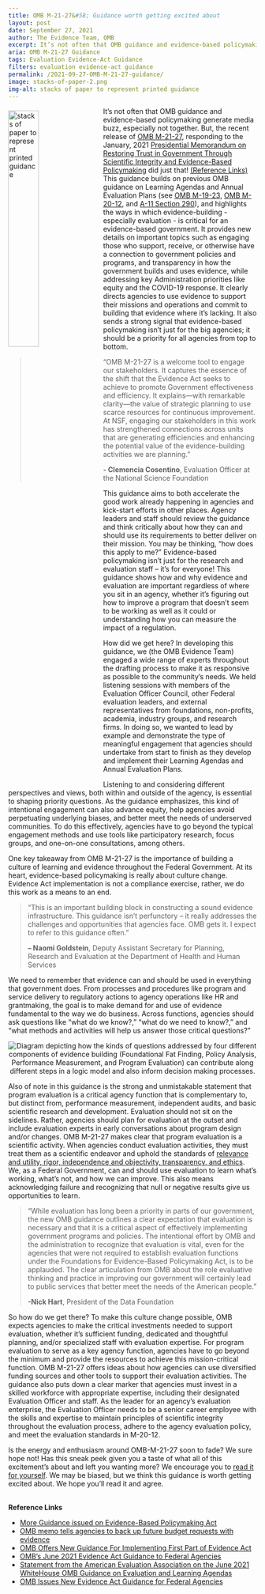 ```yaml
---
title: OMB M-21-27&#58; Guidance worth getting excited about
layout: post
date: September 27, 2021
author: The Evidence Team, OMB
excerpt: It’s not often that OMB guidance and evidence-based policymaking generate media buzz, especially not together. But, the recent release of <a href="https://www.whitehouse.gov/wp-content/uploads/2021/06/M-21-27.pdf" target="_blank" title="(opens new Window)" aria-label="OMB M-21-27">OMB M-21-27</a>, responding to the January, 2021 <a href="https://www.whitehouse.gov/briefing-room/presidential-actions/2021/01/27/memorandum-on-restoring-trust-in-government-through-scientific-integrity-and-evidence-based-policymaking/" target="_blank" title="(opens new Window)" aria-label="Presidential Memorandum on Restoring Trust in government">Presidential Memorandum on</a>...
aria: OMB M-21-27 Guidance
tags: Evaluation Evidence-Act Guidance
filters: evaluation evidence-act guidance
permalink: /2021-09-27-OMB-M-21-27-guidance/
image: stacks-of-paper-2.png
img-alt: stacks of paper to represent printed guidance 
---
```


<img src="{{site.baseurl}}/assets/images/blog/stacks-of-paper.png" alt="stacks of paper to represent printed guidance" style="float:left; width:35%; height:35%; margin-right:1rem; margin-top:0.4rem">
It’s not often that OMB guidance and evidence-based policymaking generate media buzz, especially not together. But, the recent release of  <a href="https://www.whitehouse.gov/wp-content/uploads/2021/06/M-21-27.pdf" target="_blank" title="(opens new Window)" aria-label="OMB M-21-27">OMB M-21-27</a>, responding to the January, 2021 <a href="https://www.whitehouse.gov/briefing-room/presidential-actions/2021/01/27/memorandum-on-restoring-trust-in-government-through-scientific-integrity-and-evidence-based-policymaking/" target="_blank" title="(opens new Window)" aria-label="Presidential Memorandum on Restoring Trust">Presidential Memorandum on Restoring Trust in Government Through Scientific Integrity and Evidence-Based Policymaking</a> did just that! <a href="#ref-links">(Reference Links)</a> This guidance builds on previous OMB guidance on Learning Agendas and Annual Evaluation Plans (see <a href="https://www.whitehouse.gov/wp-content/uploads/2019/07/M-19-23.pdf" target="_blank" title="(opens new Window)" aria-label="OMB M-19-23">OMB M-19-23</a>, <a href="https://www.whitehouse.gov/wp-content/uploads/2020/03/M-20-12.pdf" target="_blank" title="(opens new Window)" aria-label="OMB M-20-12">OMB M-20-12</a>, and <a href="https://www.whitehouse.gov/wp-content/uploads/2018/06/a11.pdf" target="_blank" title="(opens new Window)" aria-label="A-11 Section 290">A-11 Section 290</a>), and highlights the ways in which evidence-building  - especially evaluation -  is critical for an evidence-based government. It provides new details on important topics such as engaging those who support, receive, or otherwise have a connection to government policies and programs, and transparency in how the government builds and uses evidence, while addressing key Administration priorities like equity and the COVID-19 response. It clearly directs agencies to use evidence to support their missions and operations and commit to building that evidence where it’s lacking. It also sends a strong signal that evidence-based policymaking isn’t just for the big agencies; it should be a priority for all agencies from top to bottom.
<blockquote><p>“OMB M-21-27 is a welcome tool to engage our stakeholders. It captures the essence of the shift that the Evidence Act seeks to achieve to promote Government effectiveness and efficiency. It explains—with remarkable clarity—the value of strategic planning to use scarce resources for continuous improvement. At NSF, engaging our stakeholders in this work has strengthened connections across units that are generating efficiencies and enhancing the potential value of the evidence-building activities we are planning.”</p>
<p class="quote-name"><strong>- Clemencia Cosentino</strong>, Evaluation Officer at the National Science Foundation</p>
</blockquote>  
<p>This guidance aims to both accelerate the good work already happening in agencies and kick-start efforts in other places. Agency leaders and staff should review the guidance and think critically about how they can and should use its requirements to better deliver on their mission. You may be thinking, “how does this apply to me?” Evidence-based policymaking isn’t just for the research and evaluation staff – it’s for everyone! This guidance shows how and why evidence and evaluation are important regardless of where you sit in an agency, whether it’s figuring out how to improve a program that doesn’t seem to be working as well as it could or understanding how you can measure the impact of a regulation.</p>
<p>How did we get here? In developing this guidance, we (the OMB Evidence Team) engaged a wide range of experts throughout the drafting process to make it as responsive as possible to the community’s needs. We held listening sessions with members of the Evaluation Officer Council, other Federal evaluation leaders, and external representatives from foundations, non-profits, academia, industry groups, and research firms. In doing so, we wanted to lead by example and demonstrate the type of meaningful engagement that agencies should undertake from start to finish as they develop and implement their Learning Agendas and Annual Evaluation Plans.</p> 
<p>Listening to and considering different perspectives and views, both within and outside of the agency, is essential to shaping priority questions. As the guidance emphasizes, this kind of intentional engagement can also advance equity, help agencies avoid perpetuating underlying biases, and better meet the needs of underserved communities. To do this effectively, agencies have to go beyond the typical engagement methods and use tools like participatory research, focus groups, and one-on-one consultations, among others.</p>
<p>One key takeaway from OMB M-21-27 is the importance of building a culture of learning and evidence throughout the Federal Government. At its heart, evidence-based policymaking is really about culture change. Evidence Act implementation is not a compliance exercise, rather, we do this work as a means to an end.</p>
<blockquote class="more-blockquote"><p>“This is an important building block in constructing a sound evidence infrastructure. This guidance isn’t perfunctory – it really addresses the challenges and opportunities that agencies face. OMB gets it. I expect to refer to this guidance often.” </p>
<p class="quote-name"><strong>– Naomi Goldstein</strong>, Deputy Assistant Secretary for Planning, Research and Evaluation at the Department of Health and Human Services</p>
</blockquote>
<p> We need to remember that evidence can and should be used in everything that government does. From processes and procedures like program and service delivery to regulatory actions to agency operations like HR and grantmaking, the goal is to make demand for and use of evidence fundamental to the way we do business.  Across functions, agencies should ask questions like “what do we know?,” “what do we need to know?,” and “what methods and activities will help us answer those critical questions?” </p>
<center><img src="{{site.baseurl}}/assets/images/logic-model.png" alt="Diagram depicting how the kinds of questions addressed by four different components of evidence building (Foundational Fat Finding, Policy Analysis, Performance Measurement, and Program Evaluation) can contribute along different steps in a logic model and also inform decision making processes." class="logic-img"></center>
<p>Also of note in this guidance is the strong and unmistakable statement that program evaluation is a critical agency function that is complementary to, but distinct from, performance measurement, independent audits, and basic scientific research and development. Evaluation should not sit on the sidelines. Rather, agencies should plan for evaluation at the outset and include evaluation experts in early conversations about program design and/or changes. OMB M-21-27 makes clear that program evaluation is a scientific activity. When agencies conduct evaluation activities, they must treat them as a scientific endeavor and uphold the standards of <a href="https://www.whitehouse.gov/wp-content/uploads/2020/03/M-20-12.pdf" target="_blank" title="(opens new Window)" aria-label="M-20-12">relevance and utility, rigor, independence and objectivity, transparency, and ethics</a>. We, as a Federal Government, can and should use evaluation to learn what’s working, what’s not, and how we can improve. This also means acknowledging failure and recognizing that null or negative results give us opportunities to learn.</p>
<blockquote><p>“While evaluation has long been a priority in parts of our government, the new OMB guidance outlines a clear expectation that evaluation is necessary and that it is a critical aspect of effectively implementing government programs and policies. The intentional effort by OMB and the administration to recognize that evaluation is vital, even for the agencies that were not required to establish evaluation functions under the Foundations for Evidence-Based Policymaking Act, is to be applauded. The clear articulation from OMB about the role evaluative thinking and practice in improving our government will certainly lead to public services that better meet the needs of the American people.”</p>
<p class="quote-name"><strong>-Nick Hart</strong>, President of the Data Foundation</p>
</blockquote>
<p>So how do we get there? To make this culture change possible, OMB expects agencies to make the critical investments needed to support evaluation, whether it’s sufficient funding, dedicated and thoughtful planning, and/or specialized staff with evaluation expertise. For program evaluation to serve as a key agency function, agencies have to go beyond the minimum and provide the resources to achieve this mission-critical function. OMB M-21-27 offers ideas about how agencies can use diversified funding sources and other tools to support their evaluation activities. The guidance also puts down a clear marker that agencies must invest in a skilled workforce with appropriate expertise, including their designated Evaluation Officer and staff. As the leader for an agency’s evaluation enterprise, the Evaluation Officer needs to be a senior career employee with the skills and expertise to maintain principles of scientific integrity throughout the evaluation process, adhere to the agency evaluation policy, and meet the evaluation standards in M-20-12.</p>
<p>Is the energy and enthusiasm around OMB-M-21-27 soon to fade? We sure hope not! Has this sneak peek given you a taste of what all of this excitement’s about and left you wanting more? We encourage you to <a href="https://www.whitehouse.gov/wp-content/uploads/2021/06/M-21-27.pdf" target="_blank" title="(opens new Window)" aria-label="M-21-27">read it for yourself</a>.  We may be biased, but we think this guidance is worth getting excited about. We hope you’ll read it and agree.</p>
<br/>
<a id="ref-links"><strong>Reference Links</strong></a>
<ul>
    <li><a href="https://www.fedweek.com/federal-managers-daily-report/more-guidance-issued-on-evidence-based-policymaking-act/" target="_blank">More Guidance issued on Evidence-Based Policymaking Act</a></li>
    <li><a href="https://federalnewsnetwork.com/agency-oversight/2021/06/omb-memo-tells-agencies-to-back-up-future-budget-requests-with-evidence/">OMB memo tells agencies to back up future budget requests with evidence</a></li>
    <li><a href="https://www.nextgov.com/analytics-data/2021/06/omb-offers-new-guidance-implementing-first-part-evidence-act/182669/" target="_blank">OMB Offers New Guidance For Implementing First Part of Evidence Act</a></li>
    <li><a href="https://www.datafoundation.org/press-releases/ombs-june-2021-evidence-act-guidance-to-federal-agencies/2021" target="_blank">OMB’s June 2021 Evidence Act Guidance to Federal Agencies</a></li>
    <li><a href="https://www.eval.org/Portals/0/AEA%20Statement%20on%20OMB%20Guidance%207_6_21_1.pdf?ver=hOXbF4fzWAhKp9ga0Z1MPQ%3D%3D" target="_blank">Statement from the American Evaluation Association on the June 2021 WhiteHouse OMB Guidance on Evaluation and Learning Agendas</a></li>
    <li><a href="https://www.meritalk.com/articles/omb-issues-new-evidence-act-guidance-for-federal-agencies/" target="_blank">OMB Issues New Evidence Act Guidance for Federal Agencies</a></li>
</ul>
<br />